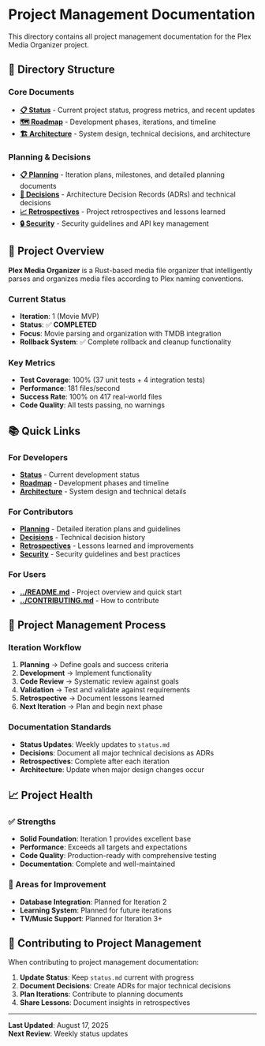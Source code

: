 # Project Management Documentation

This directory contains all project management documentation for the Plex Media Organizer project.

## 📁 Directory Structure

### **Core Documents**
- **[📋 Status](status.md)** - Current project status, progress metrics, and recent updates
- **[🗺️ Roadmap](roadmap.md)** - Development phases, iterations, and timeline
- **[🏗️ Architecture](architecture.md)** - System design, technical decisions, and architecture

### **Planning & Decisions**
- **[📋 Planning](planning/)** - Iteration plans, milestones, and detailed planning documents
- **[🎯 Decisions](decisions/)** - Architecture Decision Records (ADRs) and technical decisions
- **[📈 Retrospectives](retrospectives/)** - Project retrospectives and lessons learned
- **[🔒 Security](security.md)** - Security guidelines and API key management

## 🎯 Project Overview

**Plex Media Organizer** is a Rust-based media file organizer that intelligently parses and organizes media files according to Plex naming conventions.

### **Current Status**
- **Iteration**: 1 (Movie MVP)
- **Status**: ✅ **COMPLETED**
- **Focus**: Movie parsing and organization with TMDB integration
- **Rollback System**: ✅ Complete rollback and cleanup functionality

### **Key Metrics**
- **Test Coverage**: 100% (37 unit tests + 4 integration tests)
- **Performance**: 181 files/second
- **Success Rate**: 100% on 417 real-world files
- **Code Quality**: All tests passing, no warnings

## 📚 Quick Links

### **For Developers**
- **[Status](status.md)** - Current development status
- **[Roadmap](roadmap.md)** - Development phases and timeline
- **[Architecture](architecture.md)** - System design and technical details

### **For Contributors**
- **[Planning](planning/)** - Detailed iteration plans and guidelines
- **[Decisions](decisions/)** - Technical decision history
- **[Retrospectives](retrospectives/)** - Lessons learned and improvements
- **[Security](security.md)** - Security guidelines and best practices

### **For Users**
- **[../README.md](../README.md)** - Project overview and quick start
- **[../CONTRIBUTING.md](../CONTRIBUTING.md)** - How to contribute

## 🔄 Project Management Process

### **Iteration Workflow**
1. **Planning** → Define goals and success criteria
2. **Development** → Implement functionality
3. **Code Review** → Systematic review against goals
4. **Validation** → Test and validate against requirements
5. **Retrospective** → Document lessons learned
6. **Next Iteration** → Plan and begin next phase

### **Documentation Standards**
- **Status Updates**: Weekly updates to `status.md`
- **Decisions**: Document all major technical decisions as ADRs
- **Retrospectives**: Complete after each iteration
- **Architecture**: Update when major design changes occur

## 📈 Project Health

### **✅ Strengths**
- **Solid Foundation**: Iteration 1 provides excellent base
- **Performance**: Exceeds all targets and expectations
- **Code Quality**: Production-ready with comprehensive testing
- **Documentation**: Complete and well-maintained

### **🎯 Areas for Improvement**
- **Database Integration**: Planned for Iteration 2
- **Learning System**: Planned for future iterations
- **TV/Music Support**: Planned for Iteration 3+

## 🤝 Contributing to Project Management

When contributing to project management documentation:

1. **Update Status**: Keep `status.md` current with progress
2. **Document Decisions**: Create ADRs for major technical decisions
3. **Plan Iterations**: Contribute to planning documents
4. **Share Lessons**: Document insights in retrospectives

---

**Last Updated**: August 17, 2025  
**Next Review**: Weekly status updates
